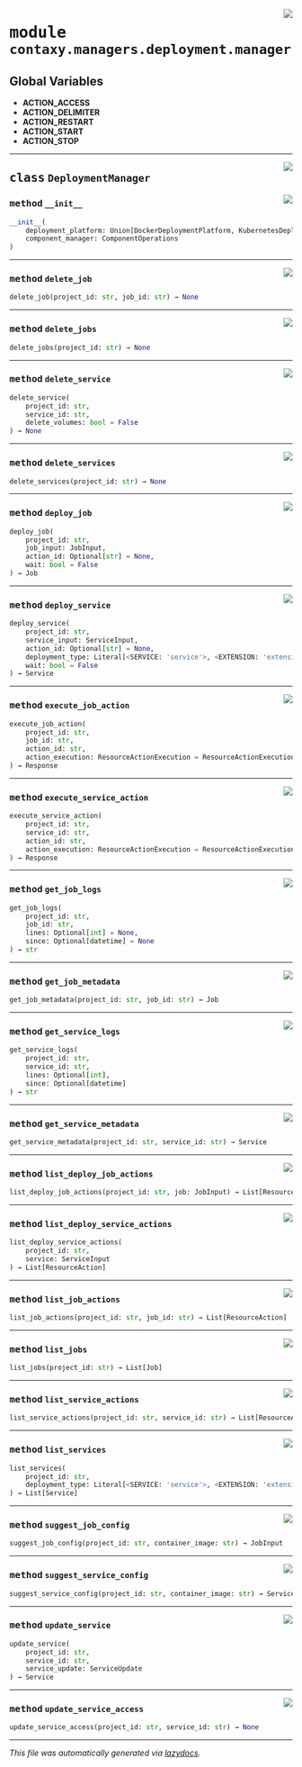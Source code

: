 <!-- markdownlint-disable -->

<a href="https://github.com/ml-tooling/contaxy/blob/main/backend/src/contaxy/managers/deployment/manager.py#L0"><img align="right" style="float:right;" src="https://img.shields.io/badge/-source-cccccc?style=flat-square"></a>

# <kbd>module</kbd> `contaxy.managers.deployment.manager`




**Global Variables**
---------------
- **ACTION_ACCESS**
- **ACTION_DELIMITER**
- **ACTION_RESTART**
- **ACTION_START**
- **ACTION_STOP**


---

<a href="https://github.com/ml-tooling/contaxy/blob/main/backend/src/contaxy/managers/deployment/manager.py#L52"><img align="right" style="float:right;" src="https://img.shields.io/badge/-source-cccccc?style=flat-square"></a>

## <kbd>class</kbd> `DeploymentManager`




<a href="https://github.com/ml-tooling/contaxy/blob/main/backend/src/contaxy/managers/deployment/manager.py#L53"><img align="right" style="float:right;" src="https://img.shields.io/badge/-source-cccccc?style=flat-square"></a>

### <kbd>method</kbd> `__init__`

```python
__init__(
    deployment_platform: Union[DockerDeploymentPlatform, KubernetesDeploymentPlatform],
    component_manager: ComponentOperations
)
```








---

<a href="https://github.com/ml-tooling/contaxy/blob/main/backend/src/contaxy/managers/deployment/manager.py#L336"><img align="right" style="float:right;" src="https://img.shields.io/badge/-source-cccccc?style=flat-square"></a>

### <kbd>method</kbd> `delete_job`

```python
delete_job(project_id: str, job_id: str) → None
```





---

<a href="https://github.com/ml-tooling/contaxy/blob/main/backend/src/contaxy/managers/deployment/manager.py#L353"><img align="right" style="float:right;" src="https://img.shields.io/badge/-source-cccccc?style=flat-square"></a>

### <kbd>method</kbd> `delete_jobs`

```python
delete_jobs(project_id: str) → None
```





---

<a href="https://github.com/ml-tooling/contaxy/blob/main/backend/src/contaxy/managers/deployment/manager.py#L220"><img align="right" style="float:right;" src="https://img.shields.io/badge/-source-cccccc?style=flat-square"></a>

### <kbd>method</kbd> `delete_service`

```python
delete_service(
    project_id: str,
    service_id: str,
    delete_volumes: bool = False
) → None
```





---

<a href="https://github.com/ml-tooling/contaxy/blob/main/backend/src/contaxy/managers/deployment/manager.py#L241"><img align="right" style="float:right;" src="https://img.shields.io/badge/-source-cccccc?style=flat-square"></a>

### <kbd>method</kbd> `delete_services`

```python
delete_services(project_id: str) → None
```





---

<a href="https://github.com/ml-tooling/contaxy/blob/main/backend/src/contaxy/managers/deployment/manager.py#L293"><img align="right" style="float:right;" src="https://img.shields.io/badge/-source-cccccc?style=flat-square"></a>

### <kbd>method</kbd> `deploy_job`

```python
deploy_job(
    project_id: str,
    job_input: JobInput,
    action_id: Optional[str] = None,
    wait: bool = False
) → Job
```





---

<a href="https://github.com/ml-tooling/contaxy/blob/main/backend/src/contaxy/managers/deployment/manager.py#L77"><img align="right" style="float:right;" src="https://img.shields.io/badge/-source-cccccc?style=flat-square"></a>

### <kbd>method</kbd> `deploy_service`

```python
deploy_service(
    project_id: str,
    service_input: ServiceInput,
    action_id: Optional[str] = None,
    deployment_type: Literal[<SERVICE: 'service'>, <EXTENSION: 'extension'>] = <DeploymentType.SERVICE: 'service'>,
    wait: bool = False
) → Service
```





---

<a href="https://github.com/ml-tooling/contaxy/blob/main/backend/src/contaxy/managers/deployment/manager.py#L477"><img align="right" style="float:right;" src="https://img.shields.io/badge/-source-cccccc?style=flat-square"></a>

### <kbd>method</kbd> `execute_job_action`

```python
execute_job_action(
    project_id: str,
    job_id: str,
    action_id: str,
    action_execution: ResourceActionExecution = ResourceActionExecution(parameters={})
) → Response
```





---

<a href="https://github.com/ml-tooling/contaxy/blob/main/backend/src/contaxy/managers/deployment/manager.py#L383"><img align="right" style="float:right;" src="https://img.shields.io/badge/-source-cccccc?style=flat-square"></a>

### <kbd>method</kbd> `execute_service_action`

```python
execute_service_action(
    project_id: str,
    service_id: str,
    action_id: str,
    action_execution: ResourceActionExecution = ResourceActionExecution(parameters={})
) → Response
```





---

<a href="https://github.com/ml-tooling/contaxy/blob/main/backend/src/contaxy/managers/deployment/manager.py#L374"><img align="right" style="float:right;" src="https://img.shields.io/badge/-source-cccccc?style=flat-square"></a>

### <kbd>method</kbd> `get_job_logs`

```python
get_job_logs(
    project_id: str,
    job_id: str,
    lines: Optional[int] = None,
    since: Optional[datetime] = None
) → str
```





---

<a href="https://github.com/ml-tooling/contaxy/blob/main/backend/src/contaxy/managers/deployment/manager.py#L324"><img align="right" style="float:right;" src="https://img.shields.io/badge/-source-cccccc?style=flat-square"></a>

### <kbd>method</kbd> `get_job_metadata`

```python
get_job_metadata(project_id: str, job_id: str) → Job
```





---

<a href="https://github.com/ml-tooling/contaxy/blob/main/backend/src/contaxy/managers/deployment/manager.py#L262"><img align="right" style="float:right;" src="https://img.shields.io/badge/-source-cccccc?style=flat-square"></a>

### <kbd>method</kbd> `get_service_logs`

```python
get_service_logs(
    project_id: str,
    service_id: str,
    lines: Optional[int],
    since: Optional[datetime]
) → str
```





---

<a href="https://github.com/ml-tooling/contaxy/blob/main/backend/src/contaxy/managers/deployment/manager.py#L156"><img align="right" style="float:right;" src="https://img.shields.io/badge/-source-cccccc?style=flat-square"></a>

### <kbd>method</kbd> `get_service_metadata`

```python
get_service_metadata(project_id: str, service_id: str) → Service
```





---

<a href="https://github.com/ml-tooling/contaxy/blob/main/backend/src/contaxy/managers/deployment/manager.py#L543"><img align="right" style="float:right;" src="https://img.shields.io/badge/-source-cccccc?style=flat-square"></a>

### <kbd>method</kbd> `list_deploy_job_actions`

```python
list_deploy_job_actions(project_id: str, job: JobInput) → List[ResourceAction]
```





---

<a href="https://github.com/ml-tooling/contaxy/blob/main/backend/src/contaxy/managers/deployment/manager.py#L538"><img align="right" style="float:right;" src="https://img.shields.io/badge/-source-cccccc?style=flat-square"></a>

### <kbd>method</kbd> `list_deploy_service_actions`

```python
list_deploy_service_actions(
    project_id: str,
    service: ServiceInput
) → List[ResourceAction]
```





---

<a href="https://github.com/ml-tooling/contaxy/blob/main/backend/src/contaxy/managers/deployment/manager.py#L548"><img align="right" style="float:right;" src="https://img.shields.io/badge/-source-cccccc?style=flat-square"></a>

### <kbd>method</kbd> `list_job_actions`

```python
list_job_actions(project_id: str, job_id: str) → List[ResourceAction]
```





---

<a href="https://github.com/ml-tooling/contaxy/blob/main/backend/src/contaxy/managers/deployment/manager.py#L273"><img align="right" style="float:right;" src="https://img.shields.io/badge/-source-cccccc?style=flat-square"></a>

### <kbd>method</kbd> `list_jobs`

```python
list_jobs(project_id: str) → List[Job]
```





---

<a href="https://github.com/ml-tooling/contaxy/blob/main/backend/src/contaxy/managers/deployment/manager.py#L487"><img align="right" style="float:right;" src="https://img.shields.io/badge/-source-cccccc?style=flat-square"></a>

### <kbd>method</kbd> `list_service_actions`

```python
list_service_actions(project_id: str, service_id: str) → List[ResourceAction]
```





---

<a href="https://github.com/ml-tooling/contaxy/blob/main/backend/src/contaxy/managers/deployment/manager.py#L109"><img align="right" style="float:right;" src="https://img.shields.io/badge/-source-cccccc?style=flat-square"></a>

### <kbd>method</kbd> `list_services`

```python
list_services(
    project_id: str,
    deployment_type: Literal[<SERVICE: 'service'>, <EXTENSION: 'extension'>] = <DeploymentType.SERVICE: 'service'>
) → List[Service]
```





---

<a href="https://github.com/ml-tooling/contaxy/blob/main/backend/src/contaxy/managers/deployment/manager.py#L566"><img align="right" style="float:right;" src="https://img.shields.io/badge/-source-cccccc?style=flat-square"></a>

### <kbd>method</kbd> `suggest_job_config`

```python
suggest_job_config(project_id: str, container_image: str) → JobInput
```





---

<a href="https://github.com/ml-tooling/contaxy/blob/main/backend/src/contaxy/managers/deployment/manager.py#L555"><img align="right" style="float:right;" src="https://img.shields.io/badge/-source-cccccc?style=flat-square"></a>

### <kbd>method</kbd> `suggest_service_config`

```python
suggest_service_config(project_id: str, container_image: str) → ServiceInput
```





---

<a href="https://github.com/ml-tooling/contaxy/blob/main/backend/src/contaxy/managers/deployment/manager.py#L168"><img align="right" style="float:right;" src="https://img.shields.io/badge/-source-cccccc?style=flat-square"></a>

### <kbd>method</kbd> `update_service`

```python
update_service(
    project_id: str,
    service_id: str,
    service_update: ServiceUpdate
) → Service
```





---

<a href="https://github.com/ml-tooling/contaxy/blob/main/backend/src/contaxy/managers/deployment/manager.py#L206"><img align="right" style="float:right;" src="https://img.shields.io/badge/-source-cccccc?style=flat-square"></a>

### <kbd>method</kbd> `update_service_access`

```python
update_service_access(project_id: str, service_id: str) → None
```








---

_This file was automatically generated via [lazydocs](https://github.com/ml-tooling/lazydocs)._
